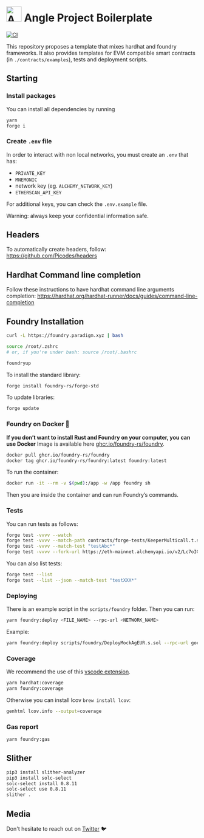 # <img src="logo.svg" alt="Angle Borrowing Module" height="40px"> Angle Project Boilerplate

[![CI](https://github.com/AngleProtocol/boilerplate/workflows/CI/badge.svg)](https://github.com/AngleProtocol/boilerplate/actions?query=workflow%3ACI)

This repository proposes a template that mixes hardhat and foundry frameworks. It also provides templates for EVM compatible smart contracts (in `./contracts/examples`), tests and deployment scripts.

## Starting

### Install packages

You can install all dependencies by running

```bash
yarn
forge i
```

### Create `.env` file

In order to interact with non local networks, you must create an `.env` that has:

- `PRIVATE_KEY`
- `MNEMONIC`
- network key (eg. `ALCHEMY_NETWORK_KEY`)
- `ETHERSCAN_API_KEY`

For additional keys, you can check the `.env.example` file.

Warning: always keep your confidential information safe.

## Headers

To automatically create headers, follow: <https://github.com/Picodes/headers>

## Hardhat Command line completion

Follow these instructions to have hardhat command line arguments completion: <https://hardhat.org/hardhat-runner/docs/guides/command-line-completion>

## Foundry Installation

```bash
curl -L https://foundry.paradigm.xyz | bash

source /root/.zshrc
# or, if you're under bash: source /root/.bashrc

foundryup
```

To install the standard library:

```bash
forge install foundry-rs/forge-std
```

To update libraries:

```bash
forge update
```

### Foundry on Docker 🐳

**If you don’t want to install Rust and Foundry on your computer, you can use Docker**
Image is available here [ghcr.io/foundry-rs/foundry](http://ghcr.io/foundry-rs/foundry).

```bash
docker pull ghcr.io/foundry-rs/foundry
docker tag ghcr.io/foundry-rs/foundry:latest foundry:latest
```

To run the container:

```bash
docker run -it --rm -v $(pwd):/app -w /app foundry sh
```

Then you are inside the container and can run Foundry’s commands.

### Tests

You can run tests as follows:

```bash
forge test -vvvv --watch
forge test -vvvv --match-path contracts/forge-tests/KeeperMulticall.t.sol
forge test -vvvv --match-test "testAbc*"
forge test -vvvv --fork-url https://eth-mainnet.alchemyapi.io/v2/Lc7oIGYeL_QvInzI0Wiu_pOZZDEKBrdf
```

You can also list tests:

```bash
forge test --list
forge test --list --json --match-test "testXXX*"
```

### Deploying

There is an example script in the `scripts/foundry` folder. Then you can run:

```bash
yarn foundry:deploy <FILE_NAME> --rpc-url <NETWORK_NAME>
```

Example:

```bash
yarn foundry:deploy scripts/foundry/DeployMockAgEUR.s.sol --rpc-url goerli
```

### Coverage

We recommend the use of this [vscode extension](ryanluker.vscode-coverage-gutters).

```bash
yarn hardhat:coverage
yarn foundry:coverage
```

Otherwise you can install lcov `brew install lcov`:

```bash
genhtml lcov.info --output=coverage
```

### Gas report

```bash
yarn foundry:gas
```

## Slither

```bash
pip3 install slither-analyzer
pip3 install solc-select
solc-select install 0.8.11
solc-select use 0.8.11
slither .
```

## Media

Don't hesitate to reach out on [Twitter](https://twitter.com/AngleProtocol) 🐦
